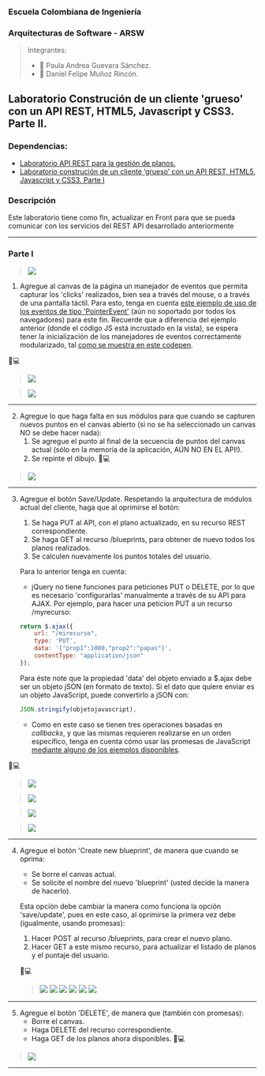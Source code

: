 
### Escuela Colombiana de Ingeniería
### Arquitecturas de Software - ARSW
> Integrantes:
> * 👩 Paula Andrea Guevara Sánchez.
> * 👨 Daniel Felipe Muñoz Rincón.

## Laboratorio Construción de un cliente 'grueso' con un API REST, HTML5, Javascript y CSS3. Parte II.

### Dependencias:
* [Laboratorio API REST para la gestión de planos.](https://github.com/ARSW-ECI-beta/REST_API-JAVA-BLUEPRINTS_PART2)
* [Laboratorio construción de un cliente ‘grueso’ con un API REST, HTML5, Javascript y CSS3. Parte I](https://github.com/ARSW-ECI-beta/REST_CLIENT-HTML5_JAVASCRIPT_CSS3_GRADLE-BLUEPRINTS_PART1)

### Descripción 
Este laboratorio tiene como fin, actualizar en Front para que se pueda comunicar con los servicios del REST API desarrollado anteriormente

---

### Parte I

> ![](img/mock2.png)

1. Agregue al canvas de la página un manejador de eventos que permita capturar los 'clicks' realizados, bien sea a través del mouse, o a través de una pantalla táctil. Para esto, tenga en cuenta [este ejemplo de uso de los eventos de tipo 'PointerEvent'](https://mobiforge.com/design-development/html5-pointer-events-api-combining-touch-mouse-and-pen) (aún no soportado por todos los navegadores) para este fin. Recuerde que a diferencia del ejemplo anterior (donde el código JS está incrustado en la vista), se espera tener la inicialización de los manejadores de eventos correctamente modularizado, tal [como se muestra en este codepen](https://codepen.io/hcadavid/pen/BwWbrw).

📂💻

> ![](https://github.com/danielrincon-m/ARSW_LAB7/blob/master/img/1.PNG)

> ![](https://github.com/danielrincon-m/ARSW_LAB7/blob/master/img/1.2.png)

---

2. Agregue lo que haga falta en sus módulos para que cuando se capturen nuevos puntos en el canvas abierto (si no se ha seleccionado un canvas NO se debe hacer nada):
	1. Se agregue el punto al final de la secuencia de puntos del canvas actual (sólo en la memoria de la aplicación, AÚN NO EN EL API!).
	2. Se repinte el dibujo.
📂💻

> ![](https://github.com/danielrincon-m/ARSW_LAB7/blob/master/img/2.1.png)

---

3. Agregue el botón Save/Update. Respetando la arquitectura de módulos actual del cliente, haga que al oprimirse el botón:
	1. Se haga PUT al API, con el plano actualizado, en su recurso REST correspondiente.
	2. Se haga GET al recurso /blueprints, para obtener de nuevo todos los planos realizados.
	3. Se calculen nuevamente los puntos totales del usuario.

	Para lo anterior tenga en cuenta:

	* jQuery no tiene funciones para peticiones PUT o DELETE, por lo que es necesario 'configurarlas' manualmente a través de su API para AJAX. Por ejemplo, para hacer una peticion PUT a un recurso /myrecurso:

	```javascript
    return $.ajax({
        url: "/mirecurso",
        type: 'PUT',
        data: '{"prop1":1000,"prop2":"papas"}',
        contentType: "application/json"
    });
    
	```
	Para éste note que la propiedad 'data' del objeto enviado a $.ajax debe ser un objeto jSON (en formato de texto). Si el dato que quiere enviar es un objeto JavaScript, puede convertirlo a jSON con: 
	
	```javascript
	JSON.stringify(objetojavascript),
	```
	* Como en este caso se tienen tres operaciones basadas en _callbacks_, y que las mismas requieren realizarse en un orden específico, tenga en cuenta cómo usar las promesas de JavaScript [mediante alguno de los ejemplos disponibles](http://codepen.io/hcadavid/pen/jrwdgK).
	
📂💻

> ![](https://github.com/danielrincon-m/ARSW_LAB7/blob/master/img/3.1.png)

> ![](https://github.com/danielrincon-m/ARSW_LAB7/blob/master/img/3.2.png)

> ![](https://github.com/danielrincon-m/ARSW_LAB7/blob/master/img/3.3.png)

> ![](https://github.com/danielrincon-m/ARSW_LAB7/blob/master/img/3.4.png)

---

4. Agregue el botón 'Create new blueprint', de manera que cuando se oprima: 
	* Se borre el canvas actual.
	* Se solicite el nombre del nuevo 'blueprint' (usted decide la manera de hacerlo).
	
	Esta opción debe cambiar la manera como funciona la opción 'save/update', pues en este caso, al oprimirse la primera vez debe (igualmente, usando promesas):

	1. Hacer POST al recurso /blueprints, para crear el nuevo plano.
	2. Hacer GET a este mismo recurso, para actualizar el listado de planos y el puntaje del usuario.
	
	📂💻
	
	> ![](https://github.com/danielrincon-m/ARSW_LAB7/blob/master/img/4.png)
	> ![](https://github.com/danielrincon-m/ARSW_LAB7/blob/master/img/4.2.png)
	> ![](https://github.com/danielrincon-m/ARSW_LAB7/blob/master/img/4.4.png)
	> ![](https://github.com/danielrincon-m/ARSW_LAB7/blob/master/img/4.5.png)
	> ![](https://github.com/danielrincon-m/ARSW_LAB7/blob/master/img/4.6.png)
	> ![](https://github.com/danielrincon-m/ARSW_LAB7/blob/master/img/4.7.png)
	
---

5. Agregue el botón 'DELETE', de manera que (también con promesas):
	* Borre el canvas.
	* Haga DELETE del recurso correspondiente.
	* Haga GET de los planos ahora disponibles.
📂💻

> ![](https://github.com/danielrincon-m/ARSW_LAB7/blob/master/img/5.1.png)

---

